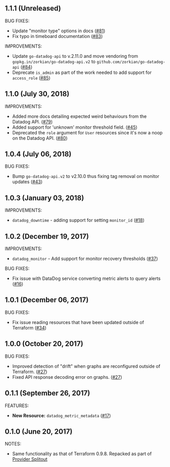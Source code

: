 ## 1.1.1 (Unreleased)

BUG FIXES:

* Update "monitor type" options in docs ([#81](https://github.com/terraform-providers/terraform-provider-datadog/pull/81))
* Fix typo in timeboard documentation ([#83](https://github.com/terraform-providers/terraform-provider-datadog/pull/83))

IMPROVEMENTS:

* Update `go-datadog-api` to v.2.11.0 and move vendoring from `gopkg.in/zorkian/go-datadog-api.v2` to `github.com/zorkian/go-datadog-api` ([#84](https://github.com/terraform-providers/terraform-provider-datadog/pull/84))
* Deprecate `is_admin` as part of the work needed to add support for `access_role` ([#85](https://github.com/terraform-providers/terraform-provider-datadog/pull/85))

## 1.1.0 (July 30, 2018)

IMPROVEMENTS:

* Added more docs detailing expected weird behaviours from the Datadog API. ([#79](https://github.com/terraform-providers/terraform-provider-datadog/pull/79))
* Added support for 'unknown' monitor threshold field. ([#45](https://github.com/terraform-providers/terraform-provider-datadog/pull/45))
* Deprecated the `role` argument for `User` resources since it's now a noop on the Datadog API. ([#80](https://github.com/terraform-providers/terraform-provider-datadog/pull/80))

## 1.0.4 (July 06, 2018)

BUG FIXES:

* Bump `go-datadog-api.v2` to v2.10.0 thus fixing tag removal on monitor updates ([#43](https://github.com/terraform-providers/terraform-provider-datadog/issues/43))

## 1.0.3 (January 03, 2018)

IMPROVEMENTS:

* `datadog_downtime` - adding support for setting `monitor_id` ([#18](https://github.com/terraform-providers/terraform-provider-datadog/issues/18))

## 1.0.2 (December 19, 2017)

IMPROVEMENTS:

* `datadog_monitor` - Add support for monitor recovery thresholds ([#37](https://github.com/terraform-providers/terraform-provider-datadog/issues/37))

BUG FIXES:

* Fix issue with DataDog service converting metric alerts to query alerts ([#16](https://github.com/terraform-providers/terraform-provider-datadog/issues/16))

## 1.0.1 (December 06, 2017)

BUG FIXES:

* Fix issue reading resources that have been updated outside of Terraform ([#34](https://github.com/terraform-providers/terraform-provider-datadog/issues/34))

## 1.0.0 (October 20, 2017)

BUG FIXES:

* Improved detection of "drift" when graphs are reconfigured outside of Terraform. ([#27](https://github.com/terraform-providers/terraform-provider-datadog/issues/27))
* Fixed API response decoding error on graphs. ([#27](https://github.com/terraform-providers/terraform-provider-datadog/issues/27))

## 0.1.1 (September 26, 2017)

FEATURES:

* **New Resource:** `datadog_metric_metadata` ([#17](https://github.com/terraform-providers/terraform-provider-datadog/issues/17))


## 0.1.0 (June 20, 2017)

NOTES:

* Same functionality as that of Terraform 0.9.8. Repacked as part of [Provider Splitout](https://www.hashicorp.com/blog/upcoming-provider-changes-in-terraform-0-10/)
